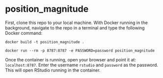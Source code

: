 # position_magnitude

First, clone this repo to your local machine. With Docker running in the background, navigate to the repo in a terminal and type the following Docker command:

`docker build -t position_magnitude .`

`docker run --rm -p 8787:8787 -e PASSWORD=password position_magnitude`

Once the container is running, open your browser and point it at: `localhost:8787`. Enter the username `rstudio` and `password` as the password. This will open RStudio running in the container.
